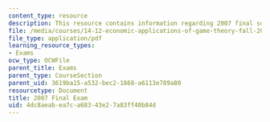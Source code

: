 ```yaml
---
content_type: resource
description: This resource contains information regarding 2007 final solution.
file: /media/courses/14-12-economic-applications-of-game-theory-fall-2012/4dc8aeabea7ca68343e27a83ff40b84d_MIT14_12F12_Final_07_sol.pdf
file_type: application/pdf
learning_resource_types:
- Exams
ocw_type: OCWFile
parent_title: Exams
parent_type: CourseSection
parent_uid: 3619ba15-a532-bec2-1868-a6113e789a80
resourcetype: Document
title: 2007 Final Exam
uid: 4dc8aeab-ea7c-a683-43e2-7a83ff40b84d
---
```

